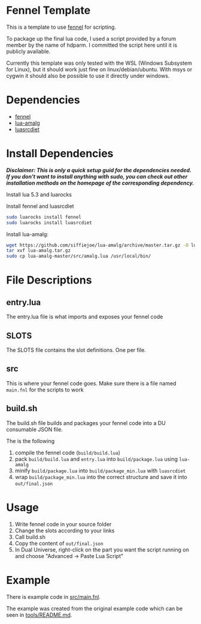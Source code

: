 # Fennel Template
This is a template to use [fennel](https://fennel-lang.org) for scripting.

To package up the final lua code, I used a script provided by a forum member by the name of hdparm.
I committed the script here until it is publicly available.

Currently this template was only tested with the WSL (Windows Subsystem for Linux), but it should work just fine on linux/debian/ubuntu.
With msys or cygwin it should also be possible to use it directly under windows.

# Dependencies
- [fennel](https://fennel-lang.org)
- [lua-amalg](https://github.com/siffiejoe/lua-amalg)
- [luasrcdiet](https://github.com/jirutka/luasrcdiet)

# Install Dependencies
__*Disclaimer: This is only a quick setup guid for the dependencies needed. If you don't want to install anything with sudo, you can check out other installation methods on the homepage of the corresponding dependency.*__

Install lua 5.3 and luarocks

Install fennel and luasrcdiet
```bash
sudo luarocks install fennel
sudo luarocks install luasrcdiet
```

Install lua-amalg:
```bash
wget https://github.com/siffiejoe/lua-amalg/archive/master.tar.gz -O lua-amalg.tar.gz
tar xvf lua-amalg.tar.gz
sudo cp lua-amalg-master/src/amalg.lua /usr/local/bin/
```

# File Descriptions

## entry.lua
The entry.lua file is what imports and exposes your fennel code

## SLOTS
The SLOTS file contains the slot definitions. One per file.

## src
This is where your fennel code goes. Make sure there is a file named `main.fnl` for the scripts to work

## build.sh
The build.sh file builds and packages your fennel code into a DU consumable JSON file.

The is the following
1) compile the fennel code (`build/build.lua`)
2) pack `build/build.lua` and `entry.lua` into `build/package.lua` using `lua-amalg`
3) minify `build/package.lua` into `build/package_min.lua` with `luasrcdiet`
4) wrap `build/package_min.lua` into the correct structure and save it into `out/final.json`

# Usage
1) Write fennel code in your source folder
2) Change the slots according to your links
3) Call build.sh
4) Copy the content of `out/final.json`
5) In Dual Universe, right-click on the part you want the script running on and choose "Advanced -> Paste Lua Script"

# Example
There is example code in [src/main.fnl](src/main.fnl).

The example was created from the original example code which can be seen in [tools/README.md](tools/README.md).
